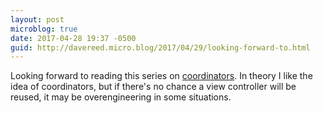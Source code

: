 ```yaml
---
layout: post
microblog: true
date: 2017-04-28 19:37 -0500
guid: http://davereed.micro.blog/2017/04/29/looking-forward-to.html
---
```

Looking forward to reading this series on [coordinators](http://khanlou.com/2017/04/migrating-to-coordinators/). In theory I like the idea of coordinators, but if there's no chance a view controller will be reused, it may be overengineering in some situations.

